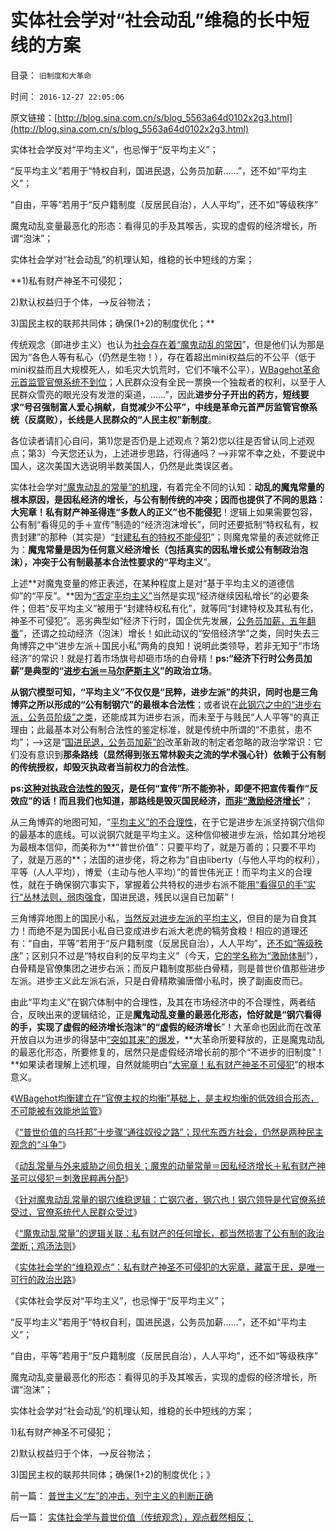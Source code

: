# 实体社会学对“社会动乱”维稳的长中短线的方案

目录： `旧制度和大革命` 

时间： `2016-12-27 22:05:06` 

原文链接：[http://blog.sina.com.cn/s/blog_5563a64d0102x2g3.html](http://blog.sina.com.cn/s/blog_5563a64d0102x2g3.html)

实体社会学反对“平均主义”，也忌惮于“反平均主义”；

“反平均主义”若用于“特权自利，国进民退，公务员加薪……”，还不如“平均主义”；

“自由，平等”若用于“反户籍制度（反居民自治），人人平均”，还不如“等级秩序”

魔鬼动乱变量最恶化的形态：看得见的手及其喉舌，实现的虚假的经济增长，所谓“泡沫”；

实体社会学对“社会动乱”的机理认知，维稳的长中短线的方案；

**1)私有财产神圣不可侵犯；

2)默认权益归于个体，——>反谷物法；

3)国民主权的联邦共同体；确保(1+2)的制度优化；**

传统观念（即进步主义）也认为[社会存在着“魔鬼动乱的常因](../../../2016/12/22/关键在于“为什么非要剪羊毛，刮地皮？”！.md)”，但是他们认为那是因为“各色人等有私心（仍然是生物！），存在着超出mini权益后的不公平（低于mini权益而且大规模死人，如毛灾大饥荒时，它们不嚷不公平），[WBagehot革命元首监管官僚系统不到位](../../../2016/12/17/反腐败的局限性，WBagehot均衡建立在“官僚主权的均衡”基础上.md)；人民群众没有全民一票换一个独裁者的权利，以至于人民群众雪亮的眼光没有发泄的渠道，……”，因此**进步分子开出的药方，短线要求“号召强制富人爱心捐献，自觉减少不公平”，中线是革命元首严厉监管官僚系统（反腐败），长线是人民群众的“人民主权”新制度**。

各位读者请扪心自问，第1)您是否仍是上述观点？第2)您以往是否曾认同上述观点；第3）今天您还认为，上述进步思路，行得通吗？——>非常不幸之处，不要说中国人，这次美国大选说明半数美国人，仍然是此类误区者。

实体社会学对[“魔鬼动乱的常量”的机理](../../../2016/11/23/专制社会维稳的机理，社会学角度的存在合理性.md)，有着完全不同的认知：**动乱的魔鬼常量的根本原因，是因私经济的增长，与公有制传统的冲突；因而也提供了不同的思路：大宪章！私有财产神圣得连“多数人的正义”也不能侵犯**！逻辑上如果需要包容，公有制“看得见的手＋宣传”制造的“经济泡沫增长”，同时还要抵制“特权私有，权贵封建”的那种（其实是）“[封建私有的特权不能侵犯](../../../2009/7/31/特权的经济学含义及利益演绎.md)”；则魔鬼常量的表述就修正为：**魔鬼常量是因为任何意义经济增长（包括真实的因私增长或公有制政治泡沫），冲突于公有制最基本合法性要求的“平均主义**”。

上述**对魔鬼变量的修正表述，在某种程度上是对“基于平均主义的道德信仰”的“平反”。**因为[“否定平均主义”](../../../2009/1/29/平均主义、社会公平和效率，及社会利益博羿.md)当然是实现“经济继续因私增长”的必要条件；但若“反平均主义”被用于“封建特权私有化”，就等同“封建特权及其私有化，神圣不可侵犯”。恶劣典型如“经济下行时，国企优先发展，[公务员加薪，五年翻番](../../../2014/10/21/当前“改革”局限性可见著于“再分配，五年收入翻番”.md)”，还谓之拉动经济（泡沫）增长！如此动议的“安倍经济学”之类，同时失去三角博弈之中“进步左派＋国民小私”两角的良知！说明此类领导，若非无知于“市场经济”的常识！就是打着市场旗号却砸市场的白骨精！**ps:“经济下行时公务员加薪”是典型的“[进步右派＝马尔萨斯主义](../../../2014/5/16/公务员阶级自利宣传为自已加薪是合法的集体腐败.md)”的政治立场**。

**从钢穴模型可知，“平均主义”不仅仅是“民粹，进步左派”的共识，同时也是三角博弈之所以形成的“公有制钢穴”的最根本合法性**；或者说在[此钢穴之中的“进步右派，公务员阶级”之类](../../../2016/4/23/”信仰“的核心是自利，进步主义只是卫道公有制.md)，还能成其为进步右派，而未至于与贱民“人人平等”的真正理由；此最基本对公有制合法性的鉴定标准，就是传统中所谓的“不患贫，患不均”；——>这是“[国进民退，公务员加薪”的](../../../2015/6/18/“基层公务员加薪”是财政更大的（支出／损失／腐败）；.md)改革新政的制定者忽略的政治学常识：它们没有意识到**那条路线（显然得到张五常林毅夫之流的学术强心针）依赖于公有制的传统授权，却毁灭执政者当前权力的合法性**。

**ps:[这种对执政合法性的毁灭](../../../2014/12/9/中国政策面最大特色是不透明；.md)，是任何“宣传”所不能弥补，即便不把宣传看作“反效应”的话！而且我们也知道，那路线是毁灭国民经济，[而非“激励经济增长](../../../2014/11/10/公务员的体面是啥标准？贱民基本生活水平又是啥标准？.md)”**；

从三角博弈的地图可知，“[平均主义”的不合理性](../../../2016/10/27/封建本来的积极意义，“强制爱心”在封建法理中的合法性.md)，在于它是进步左派坚持钢穴信仰的最基本的底线。可以说钢穴就是平均主义。这种信仰被进步左派，恰如其分地视为最根本信仰，而美称为**“普世价值”：只要平均了，就是万善的；只要不平均了，就是万恶的**；法国的进步佬，将之称为“自由liberty（与他人平均的权利），平等（人人平均），博爱（主动与他人平均）”的普世伟光正！而平均主义的合理性，就在于确保钢穴事实下，掌握着公共特权的进步右派不能[用“看得见的手”实行“丛林法则，弱肉强食](../../../2016/12/12/民主未必是好东西.md)，国进民退，残民以逞自已加薪”！

三角博弈地图上的国民小私，[当然反对进步左派的平均主义](../../../2016/10/11/钢穴分配机制，可以摧毁市场经济全部机能；.md)，但目的是为自食其力！而绝不是为国民小私自已变成进步右派大老虎的犒劳食粮！相应的道理还有：“自由，平等”若用于“反户籍制度（反居民自治），人人平均”，[还不如“等级秩序](../../../2010/5/26/国家主义是类种姓制度的孪生形态.md)”；区别只不过是“特权自利的反平均主义”（今天，[它的学名称为“激励体制](../../../2014/3/8/经济学“激励理论”全部是伪科学，朱镕基同志的错误激励.md)”），白骨精是官僚集团之进步右派；而反户籍制度那些白骨精，则是普世价值那些进步左派。进步主义此左派右派，只是白骨精欺骗唐僧小私时，换了副画皮而已。

由此“平均主义”在钢穴体制中的合理性，及其在市场经济中的不合理性，两者结合，反映出来的逻辑结论，正是**魔鬼动乱变量的最恶化形态，恰好就是“钢穴看得的手，实现了虚假的经济增长泡沫”的“虚假的经济增长**”！大革命也因此而在改革开放自以为进步的得瑟中[“突如其来”的爆发](../../../2010/5/17/中央集权社会积聚整个社会危机的堰塞湖.md)，**大革命所要释放的，正是魔鬼动乱的最恶化形态，所要修复的，居然只是虚假经济增长前的那个“不进步的旧制度”！**如果读者理解上述机理，自然就能明白“[大宪章！私有财产神圣不可侵犯](../../../2016/12/17/“大宪章，英国君主立宪，美式民主”的成功原因.md)”的根本意义。

《[WBagehot均衡建立在“官僚主权的均衡”基础上，是主权均衡的低效组合形态，不可能被有效能地监管](../../../2016/12/17/反腐败的局限性，WBagehot均衡建立在“官僚主权的均衡”基础上.md)》

《[“普世价值的乌托邦”十步骤“通往奴役之路”；现代东西方社会，仍然是两种民主观念的“斗争”](../../../2016/12/19/“普世价值的乌托邦”十步骤“通往奴役之路”；.md)》

《[动乱常量与外来威胁之间负相关；魔鬼的动量常量＝因私经济增长＋私有财产神圣可以侵犯＝刺激民粹再分配](../../../2016/12/21/“魔鬼的动量常量”和“危机凝聚效应”.md)》

《[针对魔鬼动乱常量的钢穴维稳逻辑：亡钢穴者，钢穴也！钢穴领导是代官僚系统受过，官僚系统代人民群众受过](../../../2016/12/22/关键在于“为什么非要剪羊毛，刮地皮？”！.md)》

《[“魔鬼动乱常量”的逻辑关联：私有财产的任何增长，都当然损害了公有制的政治垄断；鸡汤法则](../../../2016/12/24/鸡汤法则和“魔鬼动乱常量”的逻辑关联.md)》

《[实体社会学的“维稳观点”：私有财产神圣不可侵犯的大宪章，藏富于民，是唯一可行的政治出路](../../../2016/12/25/实体社会学与普世价值（传统观念），观点截然相反；.md)》

《实体社会学反对“平均主义”，也忌惮于“反平均主义”；

“反平均主义”若用于“特权自利，国进民退，公务员加薪……”，还不如“平均主义”；

“自由，平等”若用于“反户籍制度（反居民自治），人人平均”，还不如“等级秩序”

魔鬼动乱变量最恶化的形态：看得见的手及其喉舌，实现的虚假的经济增长，所谓“泡沫”；

实体社会学对“社会动乱”的机理认知，维稳的长中短线的方案；

1)私有财产神圣不可侵犯；

2)默认权益归于个体，——>反谷物法；

3)国民主权的联邦共同体；确保(1+2)的制度优化；》

前一篇： [普世主义“左”的冲击，列宁主义的判断正确](../../../2016/12/31/普世主义“左”的冲击，列宁主义的判断正确.md)

后一篇： [实体社会学与普世价值（传统观念），观点截然相反；](../../../2016/12/25/实体社会学与普世价值（传统观念），观点截然相反；.md)


